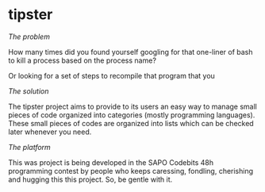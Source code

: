 tipster
=======

*The problem*

How many times did you found yourself googling for that one-liner of bash to kill a process based on the process name?

Or looking for a set of steps to recompile that program that you

*The solution*

The tipster project aims to provide to its users an easy way to manage small pieces of code organized into categories (mostly programming languages). These small pieces of codes are organized into lists which can be checked later whenever you need.

*The platform*

This was project is being developed in the SAPO Codebits 48h programming contest by people who keeps caressing, fondling, cherishing and hugging this this project. So, be gentle with it.
